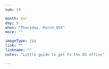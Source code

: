 ```yaml
---
num: 19

month: mar
day: 9
when: "Thursday, March 9th"
more: ""

imageType: jpg
link: ""
linkname: ""
notes: "Little guide to get to the DS office"

---
```

